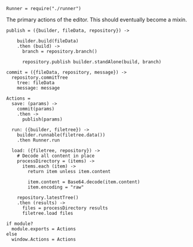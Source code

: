     Runner = require("./runner")

The primary actions of the editor. This should eventually become a mixin.

    publish = ({builder, fileData, repository}) ->
      
        builder.build(fileData)
        .then (build) ->
          branch = repository.branch()
    
          repository.publish builder.standAlone(build, branch)
    
    commit = ({fileData, repository, message}) ->
      repository.commitTree
        tree: fileData
        message: message

    Actions =
      save: (params) ->
        commit(params)
        .then ->
          publish(params)
    
      run: ({builder, filetree}) ->
        builder.runnable(filetree.data())
        .then Runner.run

      load: ({filetree, repository}) ->
        # Decode all content in place
        processDirectory = (items) ->
          items.each (item) ->
            return item unless item.content
    
            item.content = Base64.decode(item.content)
            item.encoding = "raw"
    
        repository.latestTree()
        .then (results) ->
          files = processDirectory results
          filetree.load files

    if module?
      module.exports = Actions
    else
      window.Actions = Actions